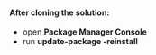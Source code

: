 #### After cloning the solution:
- open **Package Manager Console**
- run **update-package -reinstall**